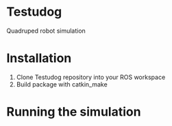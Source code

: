 # Testudog
Quadruped robot simulation 

# Installation
1. Clone Testudog repository into your ROS workspace
2. Build package with catkin_make

# Running the simulation


